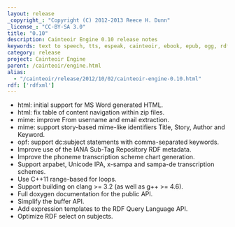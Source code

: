 ```yaml
---
layout: release
_copyright_: "Copyright (C) 2012-2013 Reece H. Dunn"
_license_: "CC-BY-SA 3.0"
title: "0.10"
description: Cainteoir Engine 0.10 release notes
keywords: text to speech, tts, espeak, cainteoir, ebook, epub, ogg, rdf, metadata
category: release
project: Cainteoir Engine
parent: /cainteoir/engine.html
alias:
  - "/cainteoir/release/2012/10/02/cainteoir-engine-0.10.html"
rdf: ['rdfxml']
---
```


*  html: initial support for MS Word generated HTML.
*  html: fix table of content navigation within zip files.
*  mime: improve From username and email extraction.
*  mime: support story-based mime-like identifiers Title, Story, Author and Keyword.
*  opf: support dc:subject statements with comma-separated keywords.
*  Improve use of the IANA Sub-Tag Repository RDF metadata.
*  Improve the phoneme transcription scheme chart generation.
*  Support arpabet, Unicode IPA, x-sampa and sampa-de transcription schemes.
*  Use C++11 range-based for loops.
*  Support building on clang >= 3.2 (as well as g++ >= 4.6).
*  Full doxygen documentation for the public API.
*  Simplify the buffer API.
*  Add expression templates to the RDF Query Language API.
*  Optimize RDF select on subjects.
